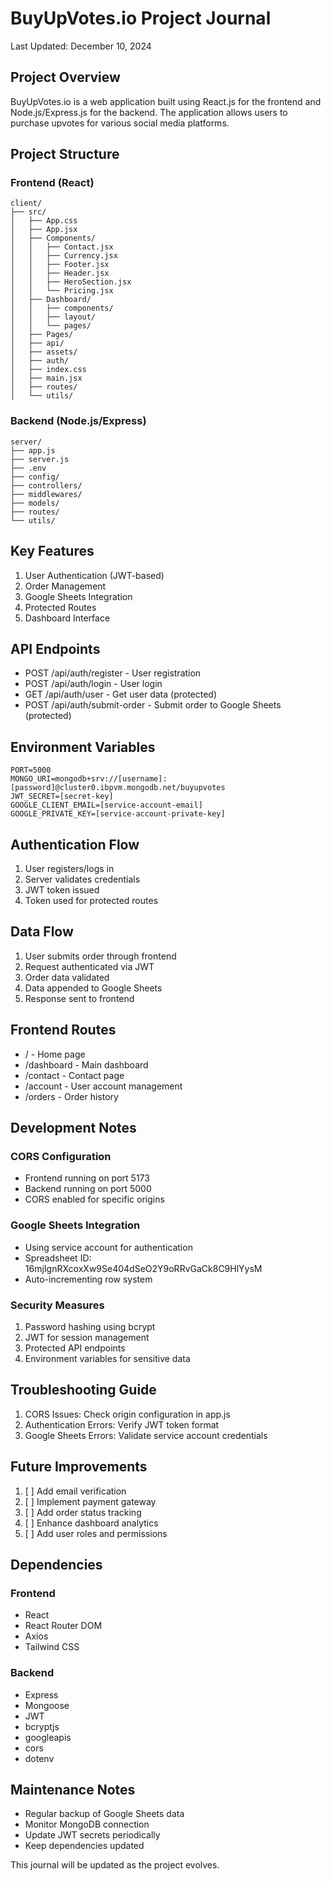 # BuyUpVotes.io Project Journal

Last Updated: December 10, 2024

## Project Overview
BuyUpVotes.io is a web application built using React.js for the frontend and Node.js/Express.js for the backend. The application allows users to purchase upvotes for various social media platforms.

## Project Structure

### Frontend (React)
```
client/
├── src/
│   ├── App.css
│   ├── App.jsx
│   ├── Components/
│   │   ├── Contact.jsx
│   │   ├── Currency.jsx
│   │   ├── Footer.jsx
│   │   ├── Header.jsx
│   │   ├── HeroSection.jsx
│   │   └── Pricing.jsx
│   ├── Dashboard/
│   │   ├── components/
│   │   ├── layout/
│   │   └── pages/
│   ├── Pages/
│   ├── api/
│   ├── assets/
│   ├── auth/
│   ├── index.css
│   ├── main.jsx
│   ├── routes/
│   └── utils/
```

### Backend (Node.js/Express)
```
server/
├── app.js
├── server.js
├── .env
├── config/
├── controllers/
├── middlewares/
├── models/
├── routes/
└── utils/
```

## Key Features
1. User Authentication (JWT-based)
2. Order Management
3. Google Sheets Integration
4. Protected Routes
5. Dashboard Interface

## API Endpoints
- POST /api/auth/register - User registration
- POST /api/auth/login - User login
- GET /api/auth/user - Get user data (protected)
- POST /api/auth/submit-order - Submit order to Google Sheets (protected)

## Environment Variables
```
PORT=5000
MONGO_URI=mongodb+srv://[username]:[password]@cluster0.ibpvm.mongodb.net/buyupvotes
JWT_SECRET=[secret-key]
GOOGLE_CLIENT_EMAIL=[service-account-email]
GOOGLE_PRIVATE_KEY=[service-account-private-key]
```

## Authentication Flow
1. User registers/logs in
2. Server validates credentials
3. JWT token issued
4. Token used for protected routes

## Data Flow
1. User submits order through frontend
2. Request authenticated via JWT
3. Order data validated
4. Data appended to Google Sheets
5. Response sent to frontend

## Frontend Routes
- / - Home page
- /dashboard - Main dashboard
- /contact - Contact page
- /account - User account management
- /orders - Order history

## Development Notes

### CORS Configuration
- Frontend running on port 5173
- Backend running on port 5000
- CORS enabled for specific origins

### Google Sheets Integration
- Using service account for authentication
- Spreadsheet ID: 16mjIgnRXcoxXw9Se404dSeO2Y9oRRvGaCk8C9HlYysM
- Auto-incrementing row system

### Security Measures
1. Password hashing using bcrypt
2. JWT for session management
3. Protected API endpoints
4. Environment variables for sensitive data

## Troubleshooting Guide
1. CORS Issues: Check origin configuration in app.js
2. Authentication Errors: Verify JWT token format
3. Google Sheets Errors: Validate service account credentials

## Future Improvements
1. [ ] Add email verification
2. [ ] Implement payment gateway
3. [ ] Add order status tracking
4. [ ] Enhance dashboard analytics
5. [ ] Add user roles and permissions

## Dependencies
### Frontend
- React
- React Router DOM
- Axios
- Tailwind CSS

### Backend
- Express
- Mongoose
- JWT
- bcryptjs
- googleapis
- cors
- dotenv

## Maintenance Notes
- Regular backup of Google Sheets data
- Monitor MongoDB connection
- Update JWT secrets periodically
- Keep dependencies updated

This journal will be updated as the project evolves.
